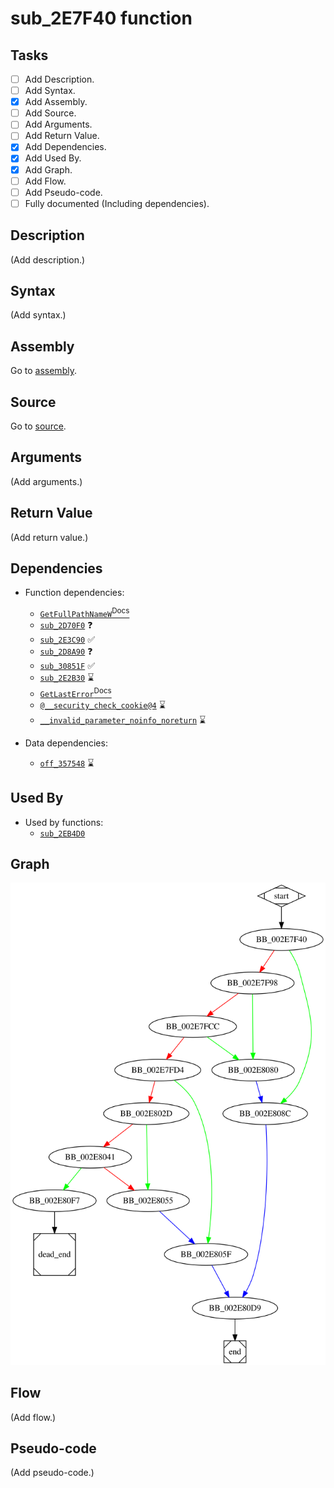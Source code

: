 # sub_2E7F40 function

## Tasks

- [ ] Add Description.
- [ ] Add Syntax.
- [X] Add Assembly.
- [ ] Add Source.
- [ ] Add Arguments.
- [ ] Add Return Value.
- [X] Add Dependencies.
- [X] Add Used By.
- [X] Add Graph.
- [ ] Add Flow.
- [ ] Add Pseudo-code.
- [ ] Fully documented (Including dependencies).

## Description

(Add description.)

## Syntax

(Add syntax.)

## Assembly

Go to [assembly](../asm/sub_2E7F40.asm).

## Source

Go to [source](../cc/sub_2E7F40.cc).

## Arguments

(Add arguments.)

## Return Value

(Add return value.)

## Dependencies

* Function dependencies:
  * [`GetFullPathNameW`<sup>Docs</sup>](https://docs.microsoft.com/en-us/windows/win32/api/fileapi/nf-fileapi-getfullpathnamew)
  * [`sub_2D70F0`](sub_2D70F0.md) ❓
  * [`sub_2E3C90`](sub_2E3C90.md) ✅
  * [`sub_2D8A90`](sub_2D8A90.md) ❓
  * [`sub_30851F`](sub_30851F.md) ✅
  * [`sub_2E2B30`](sub_2E2B30.md) ⌛
  * [`GetLastError`<sup>Docs</sup>](https://docs.microsoft.com/en-us/windows/win32/api/errhandlingapi/nf-errhandlingapi-getlasterror)
  * [`@__security_check_cookie@4`](@__security_check_cookie@4.md) ⌛
  * [`__invalid_parameter_noinfo_noreturn`](__invalid_parameter_noinfo_noreturn.md) ⌛

* Data dependencies:
  * [`off_357548`](off_357548.md) ⌛

## Used By

* Used by functions:
  * [`sub_2EB4D0`](sub_2EB4D0.md)

## Graph

![sub_2E7F40 Graph](../svg/sub_2E7F40.svg "sub_2E7F40 Graph")

## Flow

(Add flow.)

## Pseudo-code

(Add pseudo-code.)
